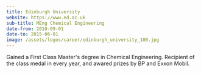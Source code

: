 ```yaml
---
title: Edinburgh University
website: https://www.ed.ac.uk
sub-title: MEng Chemical Engineering
date-from: 2010-09-01
date-to: 2015-06-01
image: /assets/logos/career/edinburgh_university_100.jpg
---
```


Gained a First Class Master's degree in Chemical Engineering. Recipient of the class medal in every year, and awared prizes by BP and Exxon Mobil.
